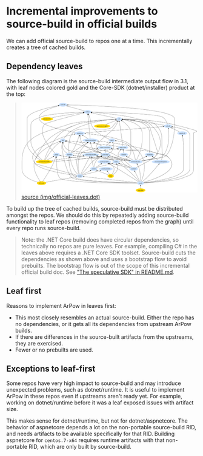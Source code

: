 # Incremental improvements to source-build in official builds

We can add official source-build to repos one at a time. This incrementally
creates a tree of cached builds.

## Dependency leaves

The following diagram is the source-build intermediate output flow in 3.1, with
leaf nodes colored gold and the Core-SDK (dotnet/installer) product at the top:

> ![Source build leaves](img/official-leaves.svg)
> [source (img/official-leaves.dot)](img/official-leaves.dot)

To build up the tree of cached builds, source-build must be distributed amongst
the repos. We should do this by repeatedly adding source-build functionality to
leaf repos (removing completed repos from the graph) until every repo runs
source-build.

> Note: the .NET Core build does have circular dependencies, so technically no
> repos are pure leaves. For example, compiling C# in the leaves above requires
> a .NET Core SDK toolset. Source-build cuts the dependencies as shown above and
> uses a bootstrap flow to avoid prebuilts. The bootstrap flow is out of the
> scope of this incremental official build doc. See ["The speculative SDK" in
> README.md](README.md#the-speculative-sdk).

## Leaf first

Reasons to implement ArPow in leaves first:

* This most closely resembles an actual source-build. Either the repo has no
  dependencies, or it gets all its dependencies from upstream ArPow builds.
* If there are differences in the source-built artifacts from the upstreams,
  they are exercised.
* Fewer or no prebuilts are used.

## Exceptions to leaf-first

Some repos have very high impact to source-build and may introduce unexpected
problems, such as dotnet/runtime. It is useful to implement ArPow in these repos
even if upstreams aren't ready yet. For example, working on dotnet/runtime
before it was a leaf exposed issues with artifact size.

This makes sense for dotnet/runtime, but not for dotnet/aspnetcore. The behavior
of aspnetcore depends a lot on the non-portable source-build RID, and needs
artifacts to be available specifically for that RID. Building aspnetcore for
`centos.7-x64` requires runtime artifacts with that non-portable RID, which are
only built by source-build.
